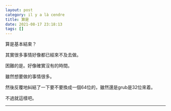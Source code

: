 ```yaml
---
layout: post
category: il y a là cendre
title: 算是
date: 2021-08-17 23:18:13
tags: []
---
```


算是基本結束？

其實很多事情好像都已經來不及去做。

困難的是。好像確實沒有的時間。

雖然想要做的事情很多。

然後反覆地糾結了一下要不要換成一個64位的，雖然還是grub是32位來着。

不過就這樣吧。 


------





